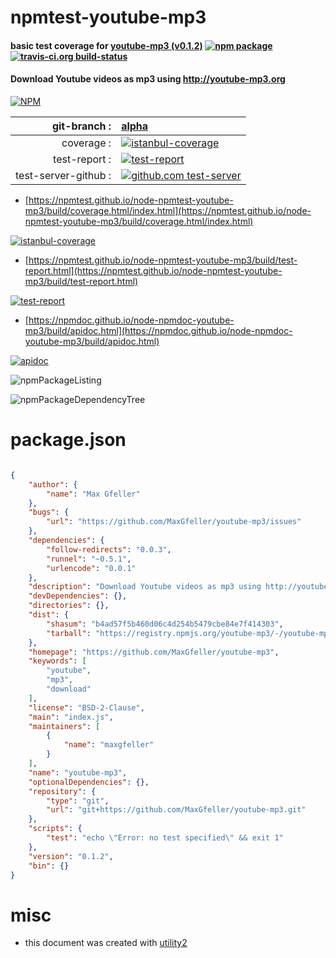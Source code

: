 # npmtest-youtube-mp3

#### basic test coverage for  [youtube-mp3 (v0.1.2)](https://github.com/MaxGfeller/youtube-mp3)  [![npm package](https://img.shields.io/npm/v/npmtest-youtube-mp3.svg?style=flat-square)](https://www.npmjs.org/package/npmtest-youtube-mp3) [![travis-ci.org build-status](https://api.travis-ci.org/npmtest/node-npmtest-youtube-mp3.svg)](https://travis-ci.org/npmtest/node-npmtest-youtube-mp3)

#### Download Youtube videos as mp3 using http://youtube-mp3.org

[![NPM](https://nodei.co/npm/youtube-mp3.png?downloads=true&downloadRank=true&stars=true)](https://www.npmjs.com/package/youtube-mp3)

| git-branch : | [alpha](https://github.com/npmtest/node-npmtest-youtube-mp3/tree/alpha)|
|--:|:--|
| coverage : | [![istanbul-coverage](https://npmtest.github.io/node-npmtest-youtube-mp3/build/coverage.badge.svg)](https://npmtest.github.io/node-npmtest-youtube-mp3/build/coverage.html/index.html)|
| test-report : | [![test-report](https://npmtest.github.io/node-npmtest-youtube-mp3/build/test-report.badge.svg)](https://npmtest.github.io/node-npmtest-youtube-mp3/build/test-report.html)|
| test-server-github : | [![github.com test-server](https://npmtest.github.io/node-npmtest-youtube-mp3/GitHub-Mark-32px.png)](https://npmtest.github.io/node-npmtest-youtube-mp3/build/app/index.html) | | build-artifacts : | [![build-artifacts](https://npmtest.github.io/node-npmtest-youtube-mp3/glyphicons_144_folder_open.png)](https://github.com/npmtest/node-npmtest-youtube-mp3/tree/gh-pages/build)|

- [https://npmtest.github.io/node-npmtest-youtube-mp3/build/coverage.html/index.html](https://npmtest.github.io/node-npmtest-youtube-mp3/build/coverage.html/index.html)

[![istanbul-coverage](https://npmtest.github.io/node-npmtest-youtube-mp3/build/screenCapture.buildCi.browser.%252Ftmp%252Fbuild%252Fcoverage.lib.html.png)](https://npmtest.github.io/node-npmtest-youtube-mp3/build/coverage.html/index.html)

- [https://npmtest.github.io/node-npmtest-youtube-mp3/build/test-report.html](https://npmtest.github.io/node-npmtest-youtube-mp3/build/test-report.html)

[![test-report](https://npmtest.github.io/node-npmtest-youtube-mp3/build/screenCapture.buildCi.browser.%252Ftmp%252Fbuild%252Ftest-report.html.png)](https://npmtest.github.io/node-npmtest-youtube-mp3/build/test-report.html)

- [https://npmdoc.github.io/node-npmdoc-youtube-mp3/build/apidoc.html](https://npmdoc.github.io/node-npmdoc-youtube-mp3/build/apidoc.html)

[![apidoc](https://npmdoc.github.io/node-npmdoc-youtube-mp3/build/screenCapture.buildCi.browser.%252Ftmp%252Fbuild%252Fapidoc.html.png)](https://npmdoc.github.io/node-npmdoc-youtube-mp3/build/apidoc.html)

![npmPackageListing](https://npmtest.github.io/node-npmtest-youtube-mp3/build/screenCapture.npmPackageListing.svg)

![npmPackageDependencyTree](https://npmtest.github.io/node-npmtest-youtube-mp3/build/screenCapture.npmPackageDependencyTree.svg)



# package.json

```json

{
    "author": {
        "name": "Max Gfeller"
    },
    "bugs": {
        "url": "https://github.com/MaxGfeller/youtube-mp3/issues"
    },
    "dependencies": {
        "follow-redirects": "0.0.3",
        "runnel": "~0.5.1",
        "urlencode": "0.0.1"
    },
    "description": "Download Youtube videos as mp3 using http://youtube-mp3.org",
    "devDependencies": {},
    "directories": {},
    "dist": {
        "shasum": "b4ad57f5b460d06c4d254b5479cbe84e7f414303",
        "tarball": "https://registry.npmjs.org/youtube-mp3/-/youtube-mp3-0.1.2.tgz"
    },
    "homepage": "https://github.com/MaxGfeller/youtube-mp3",
    "keywords": [
        "youtube",
        "mp3",
        "download"
    ],
    "license": "BSD-2-Clause",
    "main": "index.js",
    "maintainers": [
        {
            "name": "maxgfeller"
        }
    ],
    "name": "youtube-mp3",
    "optionalDependencies": {},
    "repository": {
        "type": "git",
        "url": "git+https://github.com/MaxGfeller/youtube-mp3.git"
    },
    "scripts": {
        "test": "echo \"Error: no test specified\" && exit 1"
    },
    "version": "0.1.2",
    "bin": {}
}
```



# misc
- this document was created with [utility2](https://github.com/kaizhu256/node-utility2)
